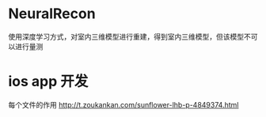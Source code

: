 # NeuralRecon
使用深度学习方式，对室内三维模型进行重建，得到室内三维模型，但该模型不可以进行量测
# ios app 开发
每个文件的作用 http://t.zoukankan.com/sunflower-lhb-p-4849374.html

